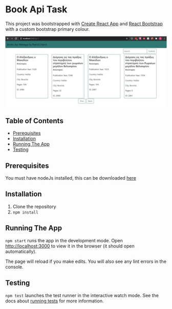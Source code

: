 # Book Api Task

This project was bootstrapped with [Create React App](https://github.com/facebook/create-react-app) and [React Bootstrap](https://react-bootstrap.github.io/) with a custom bootstrap primary colour.

![Screenshot](/src/Screenshot.jpg)

## Table of Contents
- [Prerequisites](#prerequisites)
- [Installation](#installation)
- [Running The App](#running-the-app)
- [Testing](#testing)

## Prerequisites

You must have nodeJs installed, this can be downloaded [here](https://nodejs.org/en/download/)

## Installation

1. Clone the repository
2. `npm install`

## Running The App

`npm start` runs the app in the development mode.
Open [http://localhost:3000](http://localhost:3000) to view it in the browser (it should open automatically).

The page will reload if you make edits.
You will also see any lint errors in the console.

## Testing

`npm test` launches the test runner in the interactive watch mode.
See the docs about [running tests](https://facebook.github.io/create-react-app/docs/running-tests) for more information.
